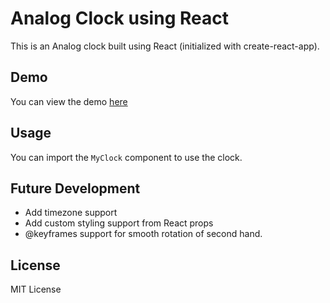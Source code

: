 # Analog Clock using React

This is an Analog clock built using React (initialized with create-react-app).

## Demo
You can view the demo [here](http://vishnuramana.github.io/analogclock)

## Usage
You can import the `MyClock` component to use the clock.

## Future Development

  - Add timezone support
  - Add custom styling support from React props
  - @keyframes support for smooth rotation of second hand.

License
----

MIT License
